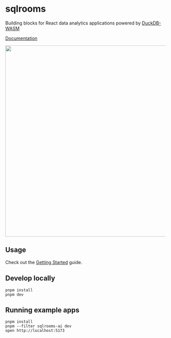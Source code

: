 # sqlrooms

Building blocks for React data analytics applications powered by [DuckDB-WASM](https://duckdb.org/docs/api/wasm/overview.html)

[Documentation](https://sqlrooms.github.io/)

<img width=600 src=https://github.com/user-attachments/assets/1897cb57-9602-493c-ad82-2723c9f4e0f7>

## Usage

Check out the [Getting Started](https://sqlrooms.github.io/getting-started.html) guide.

## Develop locally

    pnpm install
    pnpm dev

## Running example apps

    pnpm install
    pnpm --filter sqlrooms-ai dev
    open http://localhost:5173
